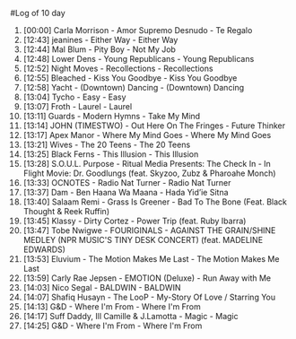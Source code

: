 #Log of 10 day

1. [00:00] Carla Morrison - Amor Supremo Desnudo - Te Regalo
1. [12:43] jeanines - Either Way - Either Way
1. [12:44] Mal Blum - Pity Boy - Not My Job
1. [12:48] Lower Dens - Young Republicans - Young Republicans
1. [12:52] Night Moves - Recollections - Recollections
1. [12:55] Bleached - Kiss You Goodbye - Kiss You Goodbye
1. [12:58] Yacht - (Downtown) Dancing - (Downtown) Dancing
1. [13:04] Tycho - Easy - Easy
1. [13:07] Froth - Laurel - Laurel
1. [13:11] Guards - Modern Hymns - Take My Mind
1. [13:14] JOHN (TIMESTWO) - Out Here On The Fringes - Future Thinker
1. [13:17] Apex Manor - Where My Mind Goes - Where My Mind Goes
1. [13:21] Wives - The 20 Teens - The 20 Teens
1. [13:25] Black Ferns - This Illusion - This Illusion
1. [13:28] S.O.U.L. Purpose - Ritual Media Presents: The Check In - In Flight Movie: Dr. Goodlungs (feat. Skyzoo, Zubz & Pharoahe Monch)
1. [13:33] OCNOTES - Radio Nat Turner - Radio Nat Turner
1. [13:37] Dam - Ben Haana Wa Maana - Hada Yid’ie Sitna
1. [13:40] Salaam Remi - Grass Is Greener - Bad To The Bone (Feat. Black Thought & Reek Ruffin)
1. [13:45] Klassy - Dirty Cortez - Power Trip (feat. Ruby Ibarra)
1. [13:47] Tobe Nwigwe - FOURIGINALS - AGAINST THE GRAIN/SHINE MEDLEY (NPR MUSIC'S TINY DESK CONCERT) (feat. MADELINE EDWARDS)
1. [13:53] Eluvium - The Motion Makes Me Last - The Motion Makes Me Last
1. [13:59] Carly Rae Jepsen - EMOTION (Deluxe) - Run Away with Me
1. [14:03] Nico Segal - BALDWIN - BALDWIN
1. [14:07] Shafiq Husayn - The LooP - My-Story Of Love / Starring You
1. [14:13] G&D - Where I'm From - Where I'm From
1. [14:17] Suff Daddy, Ill Camille & J.Lamotta - Magic - Magic
1. [14:25] G&D - Where I'm From - Where I'm From
